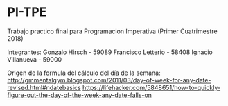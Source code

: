 # PI-TPE
Trabajo practico final para Programacion Imperativa (Primer Cuatrimestre 2018)

Integrantes:
  Gonzalo Hirsch - 59089
  Francisco Letterio - 58408
  Ignacio Villanueva - 59000
  
Origen de la formula del cálculo del día de la semana:
  http://gmmentalgym.blogspot.com/2011/03/day-of-week-for-any-date-revised.html#ndatebasics
  https://lifehacker.com/5848651/how-to-quickly-figure-out-the-day-of-the-week-any-date-falls-on
  
  

